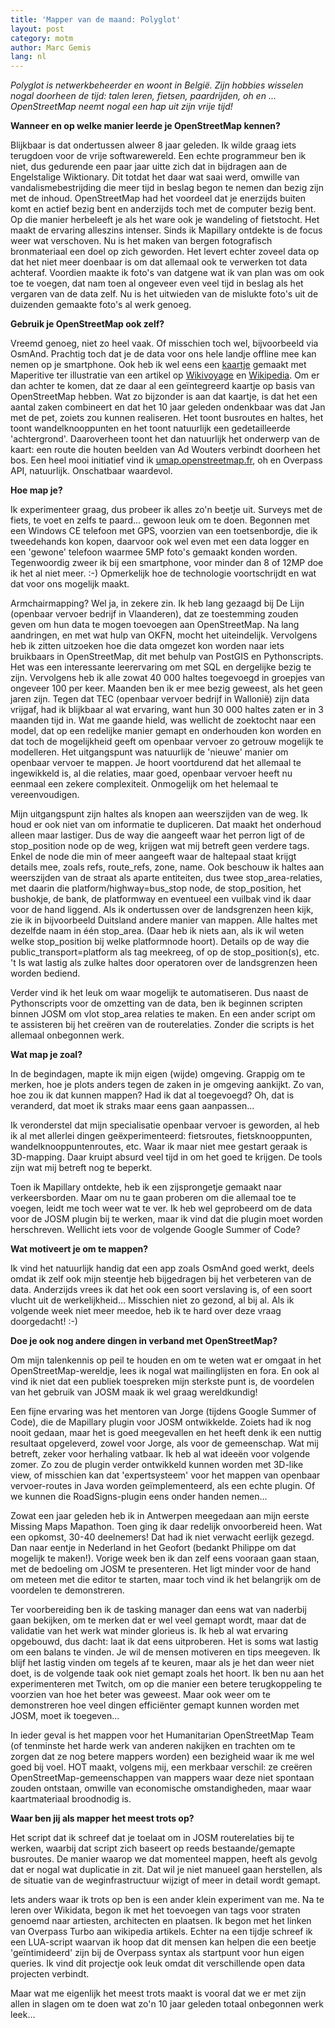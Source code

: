 ```yaml
---
title: 'Mapper van de maand: Polyglot'
layout: post
category: motm
author: Marc Gemis
lang: nl
---
```


_Polyglot is netwerkbeheerder en woont in België. Zijn hobbies wisselen nogal doorheen de tijd: talen leren, fietsen, paardrijden, oh en ... OpenStreetMap neemt nogal een hap uit zijn vrije tijd!_

**Wanneer en op welke manier leerde je OpenStreetMap kennen?**

Blijkbaar is dat ondertussen alweer 8 jaar geleden. Ik wilde graag iets terugdoen voor de vrije softwarewereld. Een echte programmeur ben ik niet, dus gedurende een paar jaar uitte zich dat in bijdragen aan de Engelstalige Wiktionary. Dit totdat het daar wat saai werd, omwille van vandalismebestrijding die meer tijd in beslag begon te nemen dan bezig zijn met de inhoud.
OpenStreetMap had het voordeel dat je enerzijds buiten komt en actief bezig bent en anderzijds toch met de computer bezig bent. Op die manier herbeleeft je als het ware ook je wandeling of fietstocht. Het maakt de ervaring alleszins intenser.
Sinds ik Mapillary ontdekte is de focus weer wat verschoven. Nu is het maken van bergen fotografisch bronmateriaal een doel op zich geworden. Het levert echter zoveel data op dat het niet meer doenbaar is om dat allemaal ook te verwerken tot data achteraf. Voordien maakte ik foto's van datgene wat ik van plan was om ook toe te voegen, dat nam toen al ongeveer even veel tijd in beslag als het vergaren van de data zelf. Nu is het uitwieden van de mislukte foto's uit de duizenden gemaakte foto's al werk genoeg.

**Gebruik je OpenStreetMap ook zelf?**

Vreemd genoeg, niet zo heel vaak. Of misschien toch wel, bijvoorbeeld via OsmAnd. Prachtig toch dat je de data voor ons hele landje offline mee kan nemen op je smartphone. 
Ook heb ik wel eens een [kaartje](https://upload.wikimedia.org/wikipedia/commons/a/a2/Pad_van_Ad_op_OSM.png)  gemaakt met Maperitive ter illustratie van een artikel  op [Wikivoyage](https://en.wikivoyage.org/wiki/Ad) en [Wikipedia](https://en.wikipedia.org/wiki/Ad_Wouters). Om er dan achter te komen, dat ze daar al een geïntegreerd kaartje op basis van OpenStreetMap hebben. Wat zo bijzonder is aan dat kaartje, is dat het een aantal zaken combineert en dat het 10 jaar geleden ondenkbaar was dat Jan met de pet, zoiets zou kunnen realiseren. Het toont busroutes en haltes, het toont wandelknooppunten en het toont natuurlijk een gedetailleerde 'achtergrond'. Daaroverheen toont het dan natuurlijk het onderwerp van de kaart: een route die houten beelden van Ad Wouters verbindt doorheen het bos.
Een heel mooi initiatief vind ik [umap.openstreetmap.fr](http://umap.openstreetmap.fr/nl/user/Polyglot/), oh en Overpass API, natuurlijk. Onschatbaar waardevol.

**Hoe map je?**

Ik experimenteer graag, dus probeer ik alles zo'n beetje uit. Surveys met de fiets, te voet en zelfs te paard... gewoon leuk om te doen. Begonnen met een Windows CE telefoon met GPS, voorzien van een toetsenbordje, die ik tweedehands kon kopen, daarvoor ook wel even met een data logger en een 'gewone' telefoon waarmee 5MP foto's gemaakt konden worden. Tegenwoordig zweer ik bij een smartphone, voor minder dan 8 of 12MP doe ik het al niet meer. :-) Opmerkelijk hoe de technologie voortschrijdt en wat dat voor ons mogelijk maakt.

Armchairmapping? Wel ja, in zekere zin. Ik heb lang gezaagd bij De Lijn (openbaar vervoer bedrijf in Vlaanderen), dat ze toestemming zouden geven om hun data te mogen toevoegen aan OpenStreetMap. Na lang aandringen, en met wat hulp van OKFN, mocht het uiteindelijk. Vervolgens heb ik zitten uitzoeken hoe die data omgezet kon worden naar iets bruikbaars in OpenStreetMap, dit met behulp van PostGIS en Pythonscripts. Het was een interessante leerervaring om met SQL en dergelijke bezig te zijn. Vervolgens heb ik alle zowat 40 000 haltes toegevoegd in groepjes van ongeveer 100 per keer. Maanden ben ik er mee bezig geweest, als het geen jaren zijn. Tegen dat TEC (openbaar vervoer bedrijf in Wallonië) zijn data vrijgaf, had ik blijkbaar al wat ervaring, want hun 30 000 haltes zaten er in 3 maanden tijd in.
Wat me gaande hield, was wellicht de zoektocht naar een model, dat op een redelijke manier gemapt en onderhouden kon worden en dat toch de mogelijkheid geeft om openbaar vervoer zo getrouw mogelijk te modelleren. Het uitgangspunt was natuurlijk de 'nieuwe' manier om openbaar vervoer te mappen. Je hoort voortdurend dat het allemaal te ingewikkeld is, al die relaties, maar goed, openbaar vervoer heeft nu eenmaal een zekere complexiteit. Onmogelijk om het helemaal te vereenvoudigen.

Mijn uitgangspunt zijn haltes als knopen aan weerszijden van de weg. Ik houd er ook niet van om informatie te dupliceren. Dat maakt het onderhoud alleen maar lastiger. Dus de way die aangeeft waar het perron ligt of de stop_position node op de weg, krijgen wat mij betreft geen verdere tags. Enkel de node die min of meer aangeeft waar de haltepaal staat krijgt details mee, zoals refs, route_refs, zone, name. Ook beschouw ik haltes aan weerszijden van de straat als aparte entiteiten, dus twee stop_area-relaties, met daarin die platform/highway=bus_stop node, de stop_position, het bushokje, de bank, de platformway en eventueel een vuilbak vind ik daar voor de hand liggend. Als ik ondertussen over de landsgrenzen heen kijk, zie ik in bijvoorbeeld Duitsland andere manier van mappen. Alle haltes met dezelfde naam in één stop_area. (Daar heb ik niets aan, als ik wil weten welke stop_position bij welke platformnode hoort). Details op de way die public_transport=platform als tag meekreeg, of op de stop_position(s), etc. 't Is wat lastig als zulke haltes door operatoren over de landsgrenzen heen worden bediend.

Verder vind ik het leuk om waar mogelijk te automatiseren. Dus naast de Pythonscripts voor de omzetting van de data, ben ik beginnen scripten binnen JOSM om vlot stop_area relaties te maken. En een ander script om te assisteren bij het creëren van de routerelaties. Zonder die scripts is het allemaal onbegonnen werk.

**Wat map je zoal?**

In de begindagen, mapte ik mijn eigen (wijde) omgeving. Grappig om te merken, hoe je plots anders tegen de zaken in je omgeving aankijkt. Zo van, hoe zou ik dat kunnen mappen? Had ik dat al toegevoegd? Oh, dat is veranderd, dat moet ik straks maar eens gaan aanpassen... 

Ik veronderstel dat mijn specialisatie openbaar vervoer is geworden, al heb ik al met allerlei dingen geëxperimenteerd: fietsroutes, fietsknooppunten, wandelknooppuntenroutes, etc. Waar ik maar niet mee gestart geraak is 3D-mapping. Daar kruipt absurd veel tijd in om het goed te krijgen. De tools zijn wat mij betreft nog te beperkt.

Toen ik Mapillary ontdekte, heb ik een zijsprongetje gemaakt naar verkeersborden. Maar om nu te gaan proberen om die allemaal toe te voegen, leidt me toch weer wat te ver. Ik heb wel geprobeerd om de data voor de JOSM plugin bij te werken, maar ik vind dat die plugin moet worden herschreven. Wellicht iets voor de volgende Google Summer of Code?

**Wat motiveert je om te mappen?**

Ik vind het natuurlijk handig dat een app zoals OsmAnd goed werkt, deels omdat ik zelf ook mijn steentje heb bijgedragen bij het verbeteren van de data. Anderzijds vrees ik dat het ook een soort verslaving is, of een soort vlucht uit de werkelijkheid... Misschien niet zo gezond, al bij al. Als ik volgende week niet meer meedoe, heb ik te hard over deze vraag doorgedacht! :-)

**Doe je ook nog andere dingen in verband met OpenStreetMap?**

Om mijn talenkennis op peil te houden en om te weten wat er omgaat in het OpenStreetMap-wereldje, lees ik nogal wat mailinglijsten en fora. En ook al vind ik niet dat een publiek toespreken mijn sterkste punt is, de voordelen van het gebruik van JOSM maak ik wel graag wereldkundig!

Een fijne ervaring was het mentoren van Jorge (tijdens Google Summer of Code), die de Mapillary plugin voor JOSM ontwikkelde. Zoiets had ik nog nooit gedaan, maar het is goed meegevallen en het heeft denk ik een nuttig resultaat opgeleverd, zowel voor Jorge, als voor de gemeenschap. Wat mij betreft, zeker voor herhaling vatbaar. Ik heb al wat ideeën voor volgende zomer. Zo zou de plugin verder ontwikkeld kunnen worden met 3D-like view, of misschien kan dat 'expertsysteem' voor het mappen van openbaar vervoer-routes in Java worden geïmplementeerd, als een echte plugin. Of we kunnen die RoadSigns-plugin eens onder handen nemen...

Zowat een jaar geleden heb ik in Antwerpen meegedaan aan mijn eerste Missing Maps Mapathon. Toen ging ik daar redelijk onvoorbereid heen. Wat een opkomst, 30-40 deelnemers! Dat had ik niet verwacht eerlijk gezegd. Dan naar eentje in Nederland in het Geofort (bedankt Philippe om dat mogelijk te maken!). Vorige week ben ik dan zelf eens vooraan gaan staan, met de bedoeling om JOSM te presenteren. Het ligt minder voor de hand om meteen met die editor te starten, maar toch vind ik het belangrijk om de voordelen te demonstreren.

Ter voorbereiding ben ik de tasking manager dan eens wat van naderbij gaan bekijken, om te merken dat er wel veel gemapt wordt, maar dat de validatie van het werk wat minder glorieus is. Ik heb al wat ervaring opgebouwd, dus dacht: laat ik dat eens uitproberen. Het is soms wat lastig om een balans te vinden. Je wil de mensen motiveren en tips meegeven. Ik blijf het lastig vinden om tegels af te keuren, maar als je het dan weer niet doet, is de volgende taak ook niet gemapt zoals het hoort. Ik ben nu aan het experimenteren met Twitch, om op die manier een betere terugkoppeling te voorzien van hoe het beter was geweest. Maar ook weer om te demonstreren hoe veel dingen efficiënter gemapt kunnen worden met JOSM, moet ik toegeven...

In ieder geval is het mappen voor het Humanitarian OpenStreetMap Team (of tenminste het harde werk van anderen nakijken en trachten om te zorgen dat ze nog betere mappers worden) een bezigheid waar ik me wel goed bij voel. HOT maakt, volgens mij, een merkbaar verschil: ze creëren OpenStreetMap-gemeenschappen van mappers waar deze niet spontaan zouden ontstaan, omwille van economische omstandigheden, maar waar kaartmateriaal broodnodig is.

**Waar ben jij als mapper het meest trots op?**

Het script dat ik schreef dat je toelaat om in JOSM routerelaties bij te werken, waarbij dat script zich baseert op reeds bestaande/gemapte busroutes. De manier waarop we dat momenteel mappen, heeft als gevolg dat er nogal wat duplicatie in zit. Dat wil je niet manueel gaan herstellen, als de situatie van de weginfrastructuur wijzigt of meer in detail wordt gemapt.

Iets anders waar ik trots op ben is een ander klein experiment van me. Na te leren over Wikidata, begon ik met het toevoegen van tags voor straten genoemd naar artiesten, architecten en plaatsen. Ik begon met het linken van Overpass Turbo aan wikipedia artikels. Echter na een tijdje schreef ik een LUA-script waarvan ik hoop dat dit mensen kan helpen die een beetje 'geïntimideerd' zijn bij de Overpass syntax als startpunt voor hun eigen queries. Ik vind dit projectje ook leuk omdat dit verschillende open data projecten verbindt.

Maar wat me eigenlijk het meest trots maakt is vooral dat we er met zijn allen in slagen om te doen wat zo'n 10 jaar geleden totaal onbegonnen werk leek...
